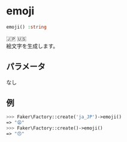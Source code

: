 # emoji
```php
emoji() :string
```
:jp: :us:  
絵文字を生成します。

## パラメータ
なし

## 例
```php
>>> Faker\Factory::create('ja_JP')->emoji()
=> "😩"
>>> Faker\Factory::create()->emoji()
=> "😠"
```
